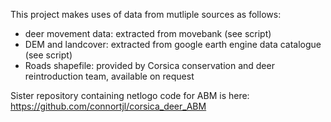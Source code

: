 This project makes uses of data from mutliple sources as follows:
- deer movement data: extracted from movebank (see script)
- DEM and landcover: extracted from google earth engine data catalogue (see script)
- Roads shapefile: provided by Corsica conservation and deer reintroduction team, available on request

Sister repository containing netlogo code for ABM is here: https://github.com/connortjl/corsica_deer_ABM
